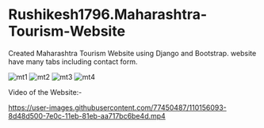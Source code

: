 
# Rushikesh1796.Maharashtra-Tourism-Website

Created Maharashtra Tourism Website using Django and Bootstrap.
website have many tabs including contact form.


![mt1](https://user-images.githubusercontent.com/77450487/110155601-d8aeb380-7e0b-11eb-9d6c-c085c0095853.png)
![mt2](https://user-images.githubusercontent.com/77450487/110155615-dd736780-7e0b-11eb-9a80-61557300801f.jpg)
![mt3](https://user-images.githubusercontent.com/77450487/110155636-e2d0b200-7e0b-11eb-8f41-2849a0bb0852.jpg)
![mt4](https://user-images.githubusercontent.com/77450487/110155639-e5330c00-7e0b-11eb-9a61-b6ddbb1bc05a.jpg)


Video of the Website:- 



https://user-images.githubusercontent.com/77450487/110156093-8d48d500-7e0c-11eb-81eb-aa717bc6be4d.mp4

